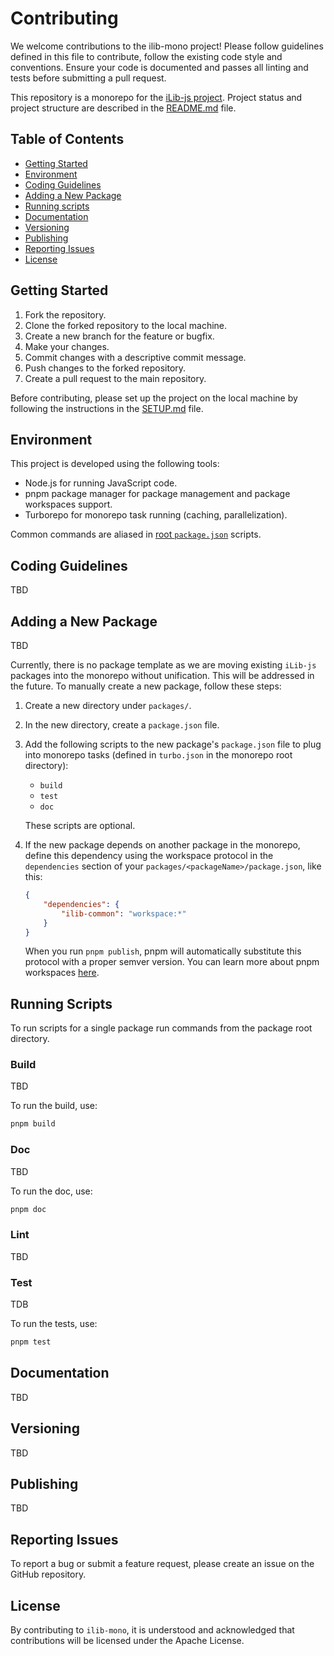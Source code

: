 # Contributing
We welcome contributions to the ilib-mono project!
Please follow guidelines defined in this file to contribute, follow the existing code style and conventions.
Ensure your code is documented and passes all linting and tests before submitting a pull request.

This repository is a monorepo for the [iLib-js project](https://github.com/iLib-js).
Project status and project structure are described in the [README.md](./README.md) file.


## Table of Contents
- [Getting Started](#getting-started)
- [Environment](#environment)
- [Coding Guidelines](#coding-guidelines)
- [Adding a New Package](#adding-a-new-package)
- [Running scripts](#running-scripts)
- [Documentation](#documentation)
- [Versioning](#versioning)
- [Publishing](#publishing)
- [Reporting Issues](#reporting-issues)
- [License](#license)


## Getting Started
1. Fork the repository.
2. Clone the forked repository to the local machine.
3. Create a new branch for the feature or bugfix.
4. Make your changes.
5. Commit changes with a descriptive commit message.
6. Push changes to the forked repository.
7. Create a pull request to the main repository.

Before contributing, please set up the project on the local machine by following the instructions in the [SETUP.md](./SETUP.md) file.

## Environment
This project is developed using the following tools:
- Node.js for running JavaScript code.
- pnpm  package manager for package management and package workspaces support.
- Turborepo for monorepo task running (caching, parallelization).

Common commands are aliased in [root `package.json`](./package.json) scripts.

## Coding Guidelines
TBD

## Adding a New Package
TBD

Currently, there is no package template as we are moving existing `iLib-js` packages into the monorepo without unification.
This will be addressed in the future.
To manually create a new package, follow these steps:

1. Create a new directory under `packages/`.
2. In the new directory, create a `package.json` file.
3. Add the following scripts to the new package's `package.json` file to plug into monorepo tasks (defined in `turbo.json` in the monorepo root directory):
    -   `build`
    -   `test`
    -   `doc`

    These scripts are optional.
4. If the new package depends on another package in the monorepo, define this dependency using the workspace protocol in the `dependencies` section of your `packages/<packageName>/package.json`, like this:
    ```json
    {
        "dependencies": {
            "ilib-common": "workspace:*"
        }
    }
    ```
    When you run `pnpm publish`, pnpm will automatically substitute this protocol with a proper semver version.
    You can learn more about pnpm workspaces [here](https://pnpm.io/workspaces).


## Running Scripts
To run scripts for a single package run commands from the package root directory.
### Build
TBD

To run the build, use:
```bash
pnpm build
```

### Doc
TBD

To run the doc, use:
```bash
pnpm doc
```

### Lint
TBD

### Test
TDB

To run the tests, use:
```bash
pnpm test
```


## Documentation
TBD
   

## Versioning
TBD


## Publishing
TBD


## Reporting Issues
To report a bug or submit a feature request, please create an issue on the GitHub repository.


## License
By contributing to `ilib-mono`, it is understood and acknowledged that contributions will be licensed under the Apache License.
